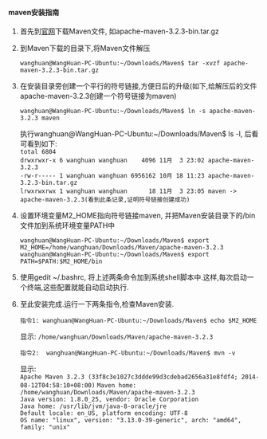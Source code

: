 <h4> <central>maven安装指南</central> </h4>

1. 首先到[官网](http://maven.apache.org/download.cgi)下载Maven文件, 如apache-maven-3.2.3-bin.tar.gz
2. 到Maven下载的目录下,将Maven文件解压  

	`wanghuan@WangHuan-PC-Ubuntu:~/Downloads/Maven$ tar -xvzf apache-maven-3.2.3-bin.tar.gz`  
3. 在安装目录旁创建一个平行的符号链接,方便日后的升级(如下,给解压后的文件apache-maven-3.2.3创建一个符号链接为maven)  

	`wanghuan@WangHuan-PC-Ubuntu:~/Downloads/Maven$ ln -s apache-maven-3.2.3 maven`

	执行wanghuan@WangHuan-PC-Ubuntu:~/Downloads/Maven$ ls -l, 后看可看到如下:  
		`total 6804`  
		`drwxrwxr-x 6 wanghuan wanghuan    4096 11月  3 23:02 apache-maven-3.2.3`  
		`-rw-r----- 1 wanghuan wanghuan 6956162 10月 18 11:23 apache-maven-3.2.3-bin.tar.gz`  
		`lrwxrwxrwx 1 wanghuan wanghuan      18 11月  3 23:05 maven -> apache-maven-3.2.3(看到此条记录,证明符号链接创建成功)`
4. 设置环境变量M2_HOME指向符号链接maven, 并把Maven安装目录下的/bin文件加到系统环境变量PATH中  

	`wanghuan@WangHuan-PC-Ubuntu:~/Downloads/Maven$ export M2_HOME=/home/wanghuan/Downloads/Maven/apache-maven-3.2.3`  
	`wanghuan@WangHuan-PC-Ubuntu:~/Downloads/Maven$ export PATH=$PATH:$M2_HOME/bin`

5. 使用gedit ~/.bashrc, 将上述两条命令加到系统shell脚本中.这样,每次启动一个终端,这些配置就能自动启动执行.  
6. 至此安装完成.运行一下两条指令,检查Maven安装.  

	`指令1: wanghuan@WangHuan-PC-Ubuntu:~/Downloads/Maven$ echo $M2_HOME`  

	显示:
	`/home/wanghuan/Downloads/Maven/apache-maven-3.2.3`  

	`指令2:  wanghuan@WangHuan-PC-Ubuntu:~/Downloads/Maven$ mvn -v`

	显示:  
	`Apache Maven 3.2.3 (33f8c3e1027c3ddde99d3cdebad2656a31e8fdf4; 2014-08-12T04:58:10+08:00)`
	`Maven home: /home/wanghuan/Downloads/Maven/apache-maven-3.2.3`  
	`Java version: 1.8.0_25, vendor: Oracle Corporation`  
  `Java home: /usr/lib/jvm/java-8-oracle/jre`  
	`Default locale: en_US, platform encoding: UTF-8`  
	`OS name: "linux", version: "3.13.0-39-generic", arch: "amd64", family: "unix"`  

